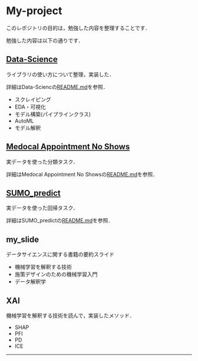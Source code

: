 # My-project

このレポジトリの目的は，勉強した内容を整理することです．

勉強した内容は以下の通りです．

## [Data-Science](https://github.com/bi18056/My-project/tree/main/Data-science)

ライブラリの使い方について整理，実装した．

詳細はData-Sciencの[README.md](https://github.com/bi18056/My-project/blob/main/Data-science/README.md)を参照．

- スクレイピング
- EDA・可視化
- モデル構築(パイプラインクラス)
- AutoML
- モデル解釈

## [Medocal Appointment No Shows](https://github.com/bi18056/My-project/tree/main/Medical%20Appointment%20No%20Shows)

実データを使った分類タスク．

詳細はMedocal Appointment No Showsの[README.md](https://github.com/bi18056/My-project/blob/main/Medical%20Appointment%20No%20Shows/README.md)を参照．

## [SUMO_predict](https://github.com/bi18056/My-project/tree/main/SUMO_predict)

実データを使った回帰タスク．

詳細はSUMO_predictの[README.md](https://github.com/bi18056/My-project/tree/main/SUMO_predict)を参照．

## my_slide

データサイエンスに関する書籍の要約スライド

* 機械学習を解釈する技術
* 施策デザインのための機械学習入門
* データ解釈学

## XAI

機械学習を解釈する技術を読んで，実装したメソッド．

- SHAP
- PFI
- PD
- ICE

---
